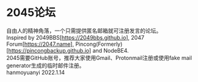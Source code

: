 # 2045论坛
自由人的精神角落，一个只需提供匿名邮箱就可注册发言的论坛。  
Inspired by 2049BBS[https://2049bbs.github.io], 2047 Forum[https://2047.name], Pincong(Formerly)[https://pincongbackup.github.io] and NodeBE4.   
2045需要GitHub账号，推荐大家使用Gmail、Protonmail注册或使用fake mail generator生成的临时邮件注册。  
hanmoyuanyi 2022.1.14
